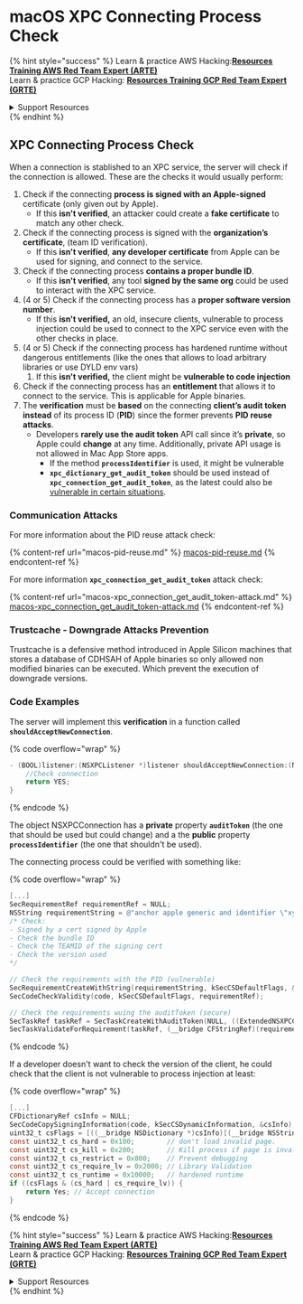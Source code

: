 # macOS XPC Connecting Process Check

{% hint style="success" %}
Learn & practice AWS Hacking:<img src="/.gitbook/assets/arte.png" alt="" data-size="line">[**Resources Training AWS Red Team Expert (ARTE)**](https://training.khulnasoft.com/courses/arte)<img src="/.gitbook/assets/arte.png" alt="" data-size="line">\
Learn & practice GCP Hacking: <img src="/.gitbook/assets/grte.png" alt="" data-size="line">[**Resources Training GCP Red Team Expert (GRTE)**<img src="/.gitbook/assets/grte.png" alt="" data-size="line">](https://training.khulnasoft.com/courses/grte)

<details>

<summary>Support Resources</summary>

* Check the [**subscription plans**](https://patreon.com/khulnasoft)!
* **Join the** 💬 [**Discord group**](https://discord.gg/hRep4RUj7f) or the [**telegram group**](https://t.me/peass) or **follow** us on **Twitter** 🐦 [**@resources\_live**](https://twitter.com/khulnasoft\_live)**.**
* **Share hacking tricks by submitting PRs to the** [**Resources**](https://github.com/khulnasoft/resources) and [**Resources Cloud**](https://github.com/khulnasoft/resources-cloud) github repos.

</details>
{% endhint %}

## XPC Connecting Process Check

When a connection is stablished to an XPC service, the server will check if the connection is allowed. These are the checks it would usually perform:

1. Check if the connecting **process is signed with an Apple-signed** certificate (only given out by Apple).
   * If this **isn't verified**, an attacker could create a **fake certificate** to match any other check.
2. Check if the connecting process is signed with the **organization’s certificate**, (team ID verification).
   * If this **isn't verified**, **any developer certificate** from Apple can be used for signing, and connect to the service.
3. Check if the connecting process **contains a proper bundle ID**.
   * If this **isn't verified**, any tool **signed by the same org** could be used to interact with the XPC service.
4. (4 or 5) Check if the connecting process has a **proper software version number**.
   * If this **isn't verified,** an old, insecure clients, vulnerable to process injection could be used to connect to the XPC service even with the other checks in place.
5. (4 or 5) Check if the connecting process has hardened runtime without dangerous entitlements (like the ones that allows to load arbitrary libraries or use DYLD env vars)
   1. If this **isn't verified,** the client might be **vulnerable to code injection**
6. Check if the connecting process has an **entitlement** that allows it to connect to the service. This is applicable for Apple binaries.
7. The **verification** must be **based** on the connecting **client’s audit token** **instead** of its process ID (**PID**) since the former prevents **PID reuse attacks**.
   * Developers **rarely use the audit token** API call since it’s **private**, so Apple could **change** at any time. Additionally, private API usage is not allowed in Mac App Store apps.
     * If the method **`processIdentifier`** is used, it might be vulnerable
     * **`xpc_dictionary_get_audit_token`** should be used instead of **`xpc_connection_get_audit_token`**, as the latest could also be [vulnerable in certain situations](https://sector7.computest.nl/post/2023-10-xpc-audit-token-spoofing/).

### Communication Attacks

For more information about the PID reuse attack check:

{% content-ref url="macos-pid-reuse.md" %}
[macos-pid-reuse.md](macos-pid-reuse.md)
{% endcontent-ref %}

For more information **`xpc_connection_get_audit_token`** attack check:

{% content-ref url="macos-xpc_connection_get_audit_token-attack.md" %}
[macos-xpc\_connection\_get\_audit\_token-attack.md](macos-xpc\_connection\_get\_audit\_token-attack.md)
{% endcontent-ref %}

### Trustcache - Downgrade Attacks Prevention

Trustcache is a defensive method introduced in Apple Silicon machines that stores a database of CDHSAH of Apple binaries so only allowed non modified binaries can be executed. Which prevent the execution of downgrade versions.

### Code Examples

The server will implement this **verification** in a function called **`shouldAcceptNewConnection`**.

{% code overflow="wrap" %}
```objectivec
- (BOOL)listener:(NSXPCListener *)listener shouldAcceptNewConnection:(NSXPCConnection *)newConnection {
    //Check connection
    return YES;
}
```
{% endcode %}

The object NSXPCConnection has a **private** property **`auditToken`** (the one that should be used but could change) and a the **public** property **`processIdentifier`** (the one that shouldn't be used).

The connecting process could be verified with something like:

{% code overflow="wrap" %}
```objectivec
[...]
SecRequirementRef requirementRef = NULL;
NSString requirementString = @"anchor apple generic and identifier \"xyz.resources.service\" and certificate leaf [subject.CN] = \"TEAMID\" and info [CFBundleShortVersionString] >= \"1.0\"";
/* Check:
- Signed by a cert signed by Apple
- Check the bundle ID
- Check the TEAMID of the signing cert
- Check the version used
*/

// Check the requirements with the PID (vulnerable)
SecRequirementCreateWithString(requirementString, kSecCSDefaultFlags, &requirementRef);
SecCodeCheckValidity(code, kSecCSDefaultFlags, requirementRef);

// Check the requirements wuing the auditToken (secure)
SecTaskRef taskRef = SecTaskCreateWithAuditToken(NULL, ((ExtendedNSXPCConnection*)newConnection).auditToken);
SecTaskValidateForRequirement(taskRef, (__bridge CFStringRef)(requirementString))
```
{% endcode %}

If a developer doesn't want to check the version of the client, he could check that the client is not vulnerable to process injection at least:

{% code overflow="wrap" %}
```objectivec
[...]
CFDictionaryRef csInfo = NULL;
SecCodeCopySigningInformation(code, kSecCSDynamicInformation, &csInfo);
uint32_t csFlags = [((__bridge NSDictionary *)csInfo)[(__bridge NSString *)kSecCodeInfoStatus] intValue];
const uint32_t cs_hard = 0x100;        // don't load invalid page. 
const uint32_t cs_kill = 0x200;        // Kill process if page is invalid
const uint32_t cs_restrict = 0x800;    // Prevent debugging
const uint32_t cs_require_lv = 0x2000; // Library Validation
const uint32_t cs_runtime = 0x10000;   // hardened runtime
if ((csFlags & (cs_hard | cs_require_lv)) {
    return Yes; // Accept connection
}
```
{% endcode %}

{% hint style="success" %}
Learn & practice AWS Hacking:<img src="/.gitbook/assets/arte.png" alt="" data-size="line">[**Resources Training AWS Red Team Expert (ARTE)**](https://training.khulnasoft.com/courses/arte)<img src="/.gitbook/assets/arte.png" alt="" data-size="line">\
Learn & practice GCP Hacking: <img src="/.gitbook/assets/grte.png" alt="" data-size="line">[**Resources Training GCP Red Team Expert (GRTE)**<img src="/.gitbook/assets/grte.png" alt="" data-size="line">](https://training.khulnasoft.com/courses/grte)

<details>

<summary>Support Resources</summary>

* Check the [**subscription plans**](https://patreon.com/khulnasoft)!
* **Join the** 💬 [**Discord group**](https://discord.gg/hRep4RUj7f) or the [**telegram group**](https://t.me/peass) or **follow** us on **Twitter** 🐦 [**@resources\_live**](https://twitter.com/khulnasoft\_live)**.**
* **Share hacking tricks by submitting PRs to the** [**Resources**](https://github.com/khulnasoft/resources) and [**Resources Cloud**](https://github.com/khulnasoft/resources-cloud) github repos.

</details>
{% endhint %}

